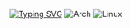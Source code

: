 [![Typing SVG](https://readme-typing-svg.demolab.com?font=Fira+Code&pause=1000&color=F7F7F7&width=435&lines=I+use+Arch+btw)](https://git.io/typing-svg)
![Arch](https://img.shields.io/badge/Arch%20Linux-1793D1?logo=arch-linux&logoColor=fff&style=for-the-badge)
![Linux](https://img.shields.io/badge/Linux-FCC624?style=for-the-badge&logo=linux&logoColor=black)
